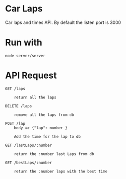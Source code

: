 # Car Laps
Car laps and times API. By default the listen port is 3000

# Run with

```
node server/server
```

# API Request


```
GET /laps

    return all the laps
````
```
DELETE /laps

    remove all the laps from db
```
``` 
POST /lap
    body => {"lap": number }
 
    Add the time for the lap to db
```
```
GET /lastLaps/:number

    return the :number last Laps from db
```
```
GET /bestLaps/:number

    return the :number laps with the best time
```